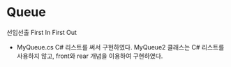 # Queue
선입선출
First In First Out

- MyQueue.cs
C# 리스트를 써서 구현하였다.
MyQueue2 클래스는 C# 리스트를 사용하지 않고, front와 rear 개념을 이용하여 구현하였다.